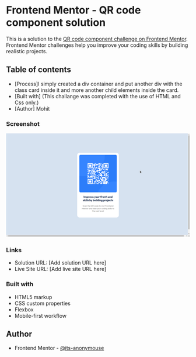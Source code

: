 # Frontend Mentor - QR code component solution

This is a solution to the [QR code component challenge on Frontend Mentor](https://www.frontendmentor.io/challenges/qr-code-component-iux_sIO_H). Frontend Mentor challenges help you improve your coding skills by building realistic projects. 

## Table of contents

- [Process]I simply created a div container and put another div with the class card inside it and more another child elements inside the card.
- [Built with] (This challange was completed with the use of HTML and Css only.)
- [Author] Mohit

### Screenshot

![](./solution_QRcodeComponent.png)

### Links

- Solution URL: [Add solution URL here]
- Live Site URL: [Add live site URL here]

### Built with

- HTML5 markup
- CSS custom properties
- Flexbox
- Mobile-first workflow

## Author
- Frontend Mentor - [@its-anonymouse](https://www.frontendmentor.io/profile/its-anonymouse)
